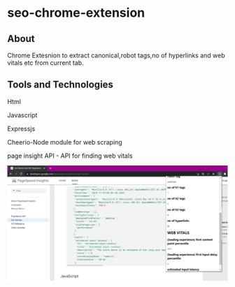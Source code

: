 # seo-chrome-extension
 
## About

Chrome Extesnion to extract canonical,robot tags,no of hyperlinks and web vitals etc from current tab.

## Tools and Technologies

Html

Javascript

Expressjs

Cheerio-Node module for web scraping

page insight API - API for finding web vitals

![Alt text](i.jpg?raw=true "Image of extension finding current tab details")
